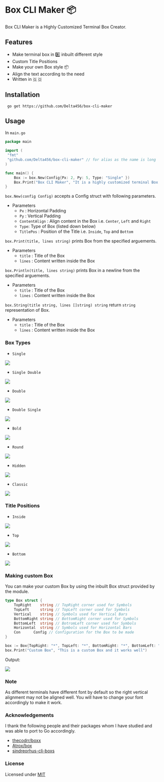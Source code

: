 # Box CLI Maker 📦

Box CLI Maker is a Highly Customized Terminal Box Creator.

## Features

- Make terminal box in 8️⃣ inbuilt different style
- Custom Title Positions
- Make your own Box style 📦
- Align the text according to the need
- Written in  🇬 🇴

## Installation

```terminal
 go get https://github.com/Delta456/box-cli-maker
```

## Usage

In `main.go`

```go
package main

import (
 "fmt"
 "github.com/Delta456/box-cli-maker" // for alias as the name is long
)

func main() {
    Box := box.New(Config{Px: 2, Py: 5, Type: "Single" })
    Box.Print("Box CLI Maker", "It is a highly customized terminal Box Maker")
}
```

`box.New(config Config)` accepts a Config struct with following parameters.

- Parameters
  - `Px` : Horizontal Padding
  - `Py` : Vertical Padding
  - `ContentAlign` : Align content in the Box i.e. `Center`, `Left` and `Right`
  - `Type`: Type of Box (listed down below)
  - `TitlePos` : Position of the Title i.e. `Inside`, `Top` and `Bottom`

`box.Print(title, lines string)` prints Box from the specified arguements.

- Parameters
  - `title` : Title of the Box
  - `lines` : Content written inside the Box

`box.Println(title, lines string)` prints Box in a newline from the specified arguements.

- Parameters
  - `title` : Title of the Box
  - `lines` : Content written inside the Box
 
`box.String(title string, lines []string) string` return `string` representation of Box.

- Parameters
  - `title` : Title of the Box
  - `lines` : Content written inside the Box

### Box Types

- `Single`

![](https://raw.githubusercontent.com/thecodrr/boxx/master/Screenshots/square.png)

- `Single Double`

![](https://raw.githubusercontent.com/thecodrr/boxx/master/Screenshots/single_double.png)

- `Double`

![](https://raw.githubusercontent.com/thecodrr/boxx/master/Screenshots/double.png)

- `Double Single`

![](https://raw.githubusercontent.com/thecodrr/boxx/master/Screenshots/double_single.png)

- `Bold`

![](https://raw.githubusercontent.com/thecodrr/boxx/master/Screenshots/bold.png)

- `Round`

![](https://raw.githubusercontent.com/thecodrr/boxx/master/Screenshots/round.png)

- `Hidden`

![](https://raw.githubusercontent.com/thecodrr/boxx/master/Screenshots/hidden.png)

- `Classic`

![](https://raw.githubusercontent.com/thecodrr/boxx/master/Screenshots/classic.png)

### Title Positions

- `Inside`

![](https://raw.githubusercontent.com/thecodrr/boxx/master/Screenshots/square.png)

- `Top`

![](https://raw.githubusercontent.com/thecodrr/boxx/master/Screenshots/top.png)

- `Bottom`

![](https://raw.githubusercontent.com/thecodrr/boxx/master/Screenshots/bottom.png)

### Making custom Box

You can make your custom Box by using the inbuilt Box struct provided by the module.

```go
type Box struct {
	TopRight    string // TopRight corner used for Symbols
	TopLeft     string // TopLeft corner used for Symbols
	Vertical    string // Symbols used for Vertical Bars
	BottomRight string // BottomRight corner used for Symbols
	BottomLeft  string // BotromLeft corner used for Symbols
	Horizontal  string // Symbols used for Horizontal Bars
	Con      Config // Configuration for the Box to be made
}
```

```go
box := Box{TopRight: "*", TopLeft: "*", BottomRight: "*", BottomLeft: "*", Horizontal: "-", Vertical: "|", Con: Config{Px: 2, Py: 3, Type: "", TitlePos: "Inside"}}
box.Print("Custom Box", "This is a custom Box and it works well")
```

Output:

![](https://media.discordapp.net/attachments/644917624802902016/703229095764295752/unknown.png)

### Note

As different terminals have different font by default so the right vertical alignment may not be aligned well. You will have to change your font accordingly to make it work.

### Acknowledgements

I thank the following people and their packages whom I have studied and was able to port to Go accordingly.

- [thecodrr/boxx](https://github.com/thecodrr/boxx)
- [Atrox/box](https://github.com/Atrox/box)
- [sindreorhus-cli-boxs](https://github.com/sindresorhus/cli-boxes)

### License

Licensed under [MIT](LICENSE)
